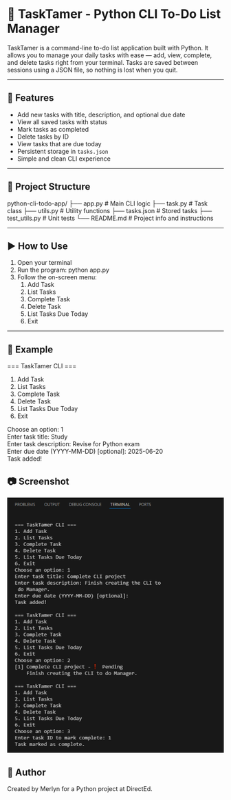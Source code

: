 # 📝 TaskTamer - Python CLI To-Do List Manager

TaskTamer is a command-line to-do list application built with Python. It allows you to manage your daily tasks with ease — add, view, complete, and delete tasks right from your terminal. Tasks are saved between sessions using a JSON file, so nothing is lost when you quit.

---

## 🚀 Features

- Add new tasks with title, description, and optional due date
- View all saved tasks with status
- Mark tasks as completed
- Delete tasks by ID
- View tasks that are due today
- Persistent storage in `tasks.json`
- Simple and clean CLI experience

---

## 📂 Project Structure
python-cli-todo-app/
├── app.py # Main CLI logic
├── task.py # Task class
├── utils.py # Utility functions
├── tasks.json # Stored tasks
├── test_utils.py # Unit tests
└── README.md # Project info and instructions

---

## ▶️ How to Use

1. Open your terminal
2. Run the program: python app.py
3. Follow the on-screen menu:
   1. Add Task  
   2. List Tasks  
   3. Complete Task  
   4. Delete Task  
   5. List Tasks Due Today  
   6. Exit

---

## 🧪 Example

=== TaskTamer CLI ===  
1. Add Task  
2. List Tasks  
3. Complete Task  
4. Delete Task  
5. List Tasks Due Today  
6. Exit

Choose an option: 1  
Enter task title: Study  
Enter task description: Revise for Python exam  
Enter due date (YYYY-MM-DD) [optional]: 2025-06-20  
Task added!

## 📷 Screenshot

![CLI in action](assets/images/cli-screenshot.png)

## 👤 Author
Created by Merlyn for a Python project at DirectEd.